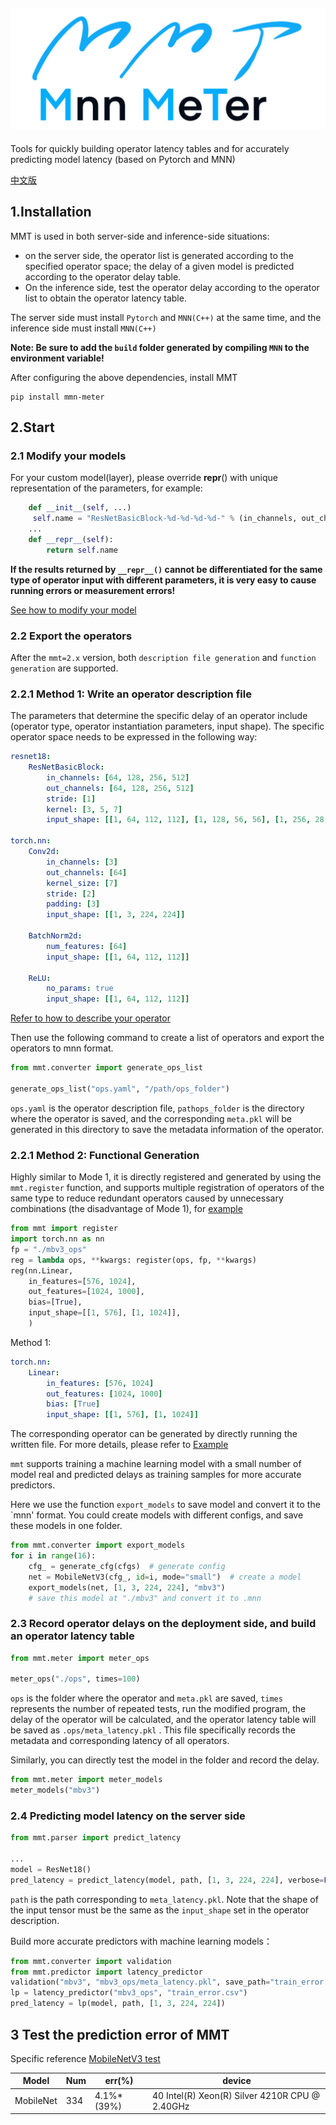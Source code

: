 ![img.png](img.png)
---
Tools for quickly building operator 
latency tables and for accurately predicting 
model latency (based on Pytorch and MNN)

[中文版](README_zh.md)
## 1.Installation
MMT is used in both server-side and inference-side situations: 
* on the server side, the operator list is generated according to the specified operator space; 
the delay of a given model is predicted according to the operator delay table. 
* On the inference side, test the operator delay according to the operator list to obtain the operator latency table. 

The server side must install `Pytorch` and `MNN(C++)` at the same time, 
and the inference side must install `MNN(C++)` 

**Note: Be sure to add the `build` folder generated by compiling `MNN` to the environment variable!**

After configuring the above dependencies, install MMT
```
pip install mmn-meter
```

## 2.Start
### 2.1 Modify your models
For your custom model(layer), please override __repr__() with unique representation of the parameters, for example:
```python
    def __init__(self, ...)
     self.name = "ResNetBasicBlock-%d-%d-%d-%d-" % (in_channels, out_channels, stride, kernel)
    ...
    def __repr__(self):
        return self.name
```
**If the results returned by `__repr__()` cannot be differentiated for the same type of operator input with different parameters, 
it is very easy to cause running errors or measurement errors!**

[See how to modify your model](docs/configuration.md)

### 2.2 Export the operators
After the `mmt=2.x` version, both 
`description file generation` and `function generation` are supported.
### 2.2.1 Method 1: Write an operator description file
The parameters that determine the specific delay of 
an operator include (operator type, operator 
instantiation parameters, input shape). 
The specific operator space 
needs to be expressed in the following way:
```yaml
resnet18:
    ResNetBasicBlock:
        in_channels: [64, 128, 256, 512]
        out_channels: [64, 128, 256, 512]
        stride: [1]
        kernel: [3, 5, 7]
        input_shape: [[1, 64, 112, 112], [1, 128, 56, 56], [1, 256, 28, 28], [1, 512, 14, 14]]

torch.nn:
    Conv2d:
        in_channels: [3]
        out_channels: [64]
        kernel_size: [7]
        stride: [2]
        padding: [3]
        input_shape: [[1, 3, 224, 224]]

    BatchNorm2d:
        num_features: [64]
        input_shape: [[1, 64, 112, 112]]

    ReLU:
        no_params: true
        input_shape: [[1, 64, 112, 112]]
```
[Refer to how to describe your operator](docs/configuration.md)

Then use the following command to create a list of operators and export the operators to mnn format.
```python
from mmt.converter import generate_ops_list

generate_ops_list("ops.yaml", "/path/ops_folder")
```
`ops.yaml` is the operator description file, 
`pathops_folder` is the directory where 
the operator is saved, and the corresponding 
`meta.pkl` will be generated in this directory 
to save the metadata information of the operator.

### 2.2.1 Method 2: Functional Generation
Highly similar to Mode 1, it is directly registered and generated by using the `mmt.register` function, and supports multiple registration of operators of the same type to reduce redundant operators caused by unnecessary combinations (the disadvantage of Mode 1),
for [example](demo/MobileNetV3/convert.py)
```python
from mmt import register
import torch.nn as nn
fp = "./mbv3_ops"
reg = lambda ops, **kwargs: register(ops, fp, **kwargs)
reg(nn.Linear,
    in_features=[576, 1024],
    out_features=[1024, 1000],
    bias=[True],
    input_shape=[[1, 576], [1, 1024]],
    )
```
Method 1:
```yaml
torch.nn:
    Linear:
        in_features: [576, 1024]
        out_features: [1024, 1000]
        bias: [True]
        input_shape: [[1, 576], [1, 1024]]
```
The corresponding operator can be generated by directly running the written file. For more details,
please refer to [Example](demo/MobileNetV3/tutorial.md)

`mmt` supports training a machine learning model with a 
small number of model real and predicted delays as training 
samples for more accurate predictors.

Here we use the function `export_models` to save model and convert it to the 
`mnn' format. You could create models with different configs, and save these models
in one folder.
```python
from mmt.converter import export_models
for i in range(16):
    cfg_ = generate_cfg(cfgs)  # generate config
    net = MobileNetV3(cfg_, id=i, mode="small")  # create a model
    export_models(net, [1, 3, 224, 224], "mbv3")
    # save this model at "./mbv3" and convert it to .mnn
```
### 2.3 Record operator delays on the deployment side, and build an operator latency table

```python
from mmt.meter import meter_ops

meter_ops("./ops", times=100)
```
`ops` is the folder where the operator and `meta.pkl` are saved, 
`times` represents the number of repeated tests, 
run the modified program, the delay of the operator 
will be calculated, and the operator latency table will be 
saved as `.ops/meta_latency.pkl` . This file 
specifically records the metadata and corresponding 
latency of all operators.

Similarly, you can directly test the model in the folder and record the delay.
```python
from mmt.meter import meter_models
meter_models("mbv3")
```


### 2.4 Predicting model latency on the server side

```python
from mmt.parser import predict_latency

...
model = ResNet18()
pred_latency = predict_latency(model, path, [1, 3, 224, 224], verbose=False)
```
`path` is the path corresponding to `meta_latency.pkl`. 
Note that the shape of the input tensor must be 
the same as the `input_shape` set in the operator 
description.

Build more accurate predictors with machine learning models：
```python
from mmt.converter import validation
from mmt.predictor import latency_predictor
validation("mbv3", "mbv3_ops/meta_latency.pkl", save_path="train_error.csv")
lp = latency_predictor("mbv3_ops", "train_error.csv")
pred_latency = lp(model, path, [1, 3, 224, 224])
```
## 3 Test the prediction error of MMT
Specific reference [MobileNetV3 test](demo/MobileNetV3/tutorial.md)

|Model|Num|err(%)|device|
|----|----|----|----|
|MobileNet|334|4.1%*(39%)| 40  Intel(R) Xeon(R) Silver 4210R CPU @ 2.40GHz|
